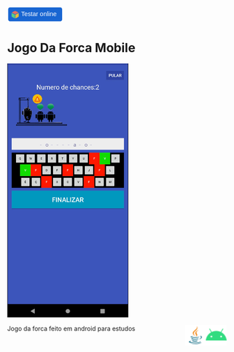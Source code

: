 [![Testar em Deploy](./buildapk2.png)](https://appetize.io/app/5j1veuvtvet8hzkfnmmphx27yc)
# Jogo Da Forca Mobile

![home](./home.png)

<img align="right" src="./assets/android.svg" alt="Android" width="48px"/>
<img align="right" src="./assets/java16x16.svg" alt="Java" width="48px"/>
 Jogo da forca feito em android para estudos 
